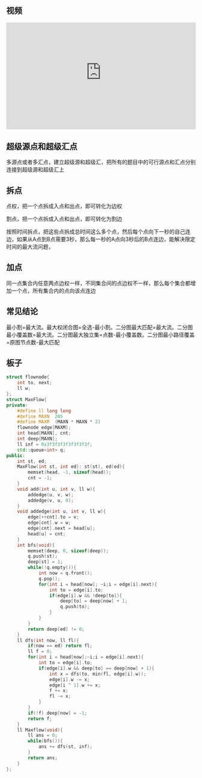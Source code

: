 ## 视频

<div style = "position: relative; width: 100%; height: 0; padding-bottom: 56.25%;">
    <iframe style = "position: absolute; top: 0; left: 0; width: 100%;height: 100%;" frameborder="0" allowFullScreen="true" src="https://wiki-58c2.obs.myhuaweicloud.com:443/%E7%BD%91%E7%BB%9C%E6%B5%81.mp4?AccessKeyId=ELA8MJ5R84QLXCTFQQ1R&Expires=1688749078&Signature=k2Yn1zYU%2BzSZW/noDPYnWT3aSbE%3D"></iframe>
</div>

## 超级源点和超级汇点
多源点或者多汇点，建立超级源和超级汇，把所有的题目中的可行源点和汇点分别连接到超级源和超级汇上

## 拆点
点权，把一个点拆成入点和出点，即可转化为边权

割点，把一个点拆成入点和出点，即可转化为割边

按照时间拆点，把这些点拆成总时间这么多个点，然后每个点向下一秒的自己连边，如果从A点到B点需要3秒，那么每一秒的A点向3秒后的B点连边，能解决限定时间的最大流问题，

## 加点
同一点集合内任意两点边权一样，不同集合间的点边权不一样，那么每个集合都增加一个点，所有集合内的点向该点连边

## 常见结论
最小割=最大流。最大权闭合图=全选-最小割。二分图最大匹配=最大流。二分图最小覆盖数=最大流。二分图最大独立集=点数-最小覆盖数。二分图最小路径覆盖=原图节点数-最大匹配
## 板子

```c++
struct flownode{
    int to, next;
    ll w;
};
struct MaxFlow{
private:
    #define ll long long
    #define MAXN  205
    #define MAXM  (MAXN * MAXN * 2)
    flownode edge[MAXM];
    int head[MAXN], cnt;
    int deep[MAXN];
    ll inf = 0x3f3f3f3f3f3f3f3f;
    std::queue<int> q;
public:
    int st, ed;
    MaxFlow(int st, int ed): st(st), ed(ed){
        memset(head, -1, sizeof(head));
        cnt = -1;
    }
    void add(int u, int v, ll w){
        addedge(u, v, w);
        addedge(v, u, 0);
    }
    void addedge(int u, int v, ll w){
        edge[++cnt].to = v;
        edge[cnt].w = w;
        edge[cnt].next = head[u];
        head[u] = cnt;
    }
    int bfs(void){
        memset(deep, 0, sizeof(deep));
        q.push(st);
        deep[st] = 1;
        while(!q.empty()){
            int now = q.front();
            q.pop();
            for(int i = head[now]; ~i;i = edge[i].next){
                int to = edge[i].to;
                if(edge[i].w && !deep[to]){
                    deep[to] = deep[now] + 1;
                    q.push(to);
                }
            }
        }
        return deep[ed] != 0;
    }
    ll dfs(int now, ll fl){
        if(now == ed) return fl;
        ll f = 0;
        for(int i = head[now];~i;i = edge[i].next){
            int to = edge[i].to;
            if(edge[i].w && deep[to] == deep[now] + 1){
                int x = dfs(to, min(fl, edge[i].w));
                edge[i].w -= x;
                edge[i ^ 1].w += x;
                f += x;
                fl -= x;
            }
        }
        if(!f) deep[now] = -1;
        return f;
    }
    ll Maxflow(void){
        ll ans = 0;
        while(bfs()){
            ans += dfs(st, inf);
        }
        return ans;
    }
};
```

